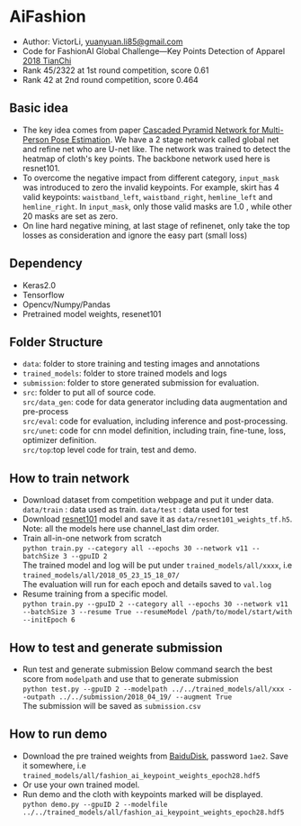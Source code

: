 # AiFashion

- Author: VictorLi, yuanyuan.li85@gmail.com
- Code for  FashionAI Global Challenge—Key Points Detection of Apparel
[2018 TianChi](https://tianchi.aliyun.com/competition/introduction.htm?spm=5176.100068.5678.1.4ccc289bCzDJXu&raceId=231648&_lang=en_US)
- Rank 45/2322 at 1st round competition, score 0.61
- Rank 42 at 2nd round competition, score 0.464

## Basic idea
- The key idea comes from paper [Cascaded Pyramid Network for Multi-Person Pose Estimation](https://arxiv.org/abs/1711.07319). We have a 2 stage network called global net and refine net who are U-net like. The network was trained to detect the heatmap of cloth's key points. The backbone network used here is resnet101.  
- To overcome the negative impact from different category, `input_mask` was introduced to zero the invalid keypoints. For example, skirt has 4 valid keypoints: `waistband_left`, `waistband_right`, `hemline_left` and `hemline_right`. In `input_mask`, only those valid masks are 1.0 , while other 20 masks are set as zero.
- On line hard negative mining, at last stage of refinenet, only take the top losses as consideration and ignore the easy part (small loss)

## Dependency
- Keras2.0
- Tensorflow
- Opencv/Numpy/Pandas
- Pretrained model weights, resenet101

## Folder Structure
- `data`: folder to store training and testing images and annotations
- `trained_models`: folder to store trained models and logs
- `submission`: folder to store generated submission for evaluation.
- `src`: folder to put all of source code.   
`src/data_gen`: code for data generator including data augmentation and pre-process   
`src/eval`: code for evaluation, including inference and post-processing.  
`src/unet`: code for cnn model definition, including train, fine-tune, loss, optimizer definition.  
`src/top`:top level code for train, test and demo.   

## How to train network  
- Download dataset from competition webpage and put it under data.  
  `data/train` : data used as train. `data/test` : data used for test  
- Download [resnet101](https://gist.github.com/flyyufelix/65018873f8cb2bbe95f429c474aa1294) model and save it as `data/resnet101_weights_tf.h5`.   
Note: all the models here use channel_last dim order.
- Train all-in-one network from scratch  
`python train.py --category all --epochs 30 --network v11 --batchSize 3 --gpuID 2`  
The trained model and log will be put under `trained_models/all/xxxx`, i.e `trained_models/all/2018_05_23_15_18_07/`  
The evaluation  will run for each epoch and details saved to `val.log`
- Resume training from a specific model.  
`python train.py --gpuID 2 --category all --epochs 30 --network v11 --batchSize 3 --resume True --resumeModel /path/to/model/start/with --initEpoch 6`

## How to test and generate submission
- Run test and generate submission
Below command search the best score from `modelpath` and use that to generate submission  
`python test.py --gpuID 2 --modelpath ../../trained_models/all/xxx --outpath ../../submission/2018_04_19/ --augment True`  
The submission will be saved as `submission.csv`

## How to run demo
- Download the pre trained weights from [BaiduDisk](https://pan.baidu.com/s/1t7fB5wnRfW1Vny0gw7xUDQ), password `1ae2`. Save it somewhere, i.e `trained_models/all/fashion_ai_keypoint_weights_epoch28.hdf5`
- Or use your own trained model.
- Run demo and the cloth with keypoints marked will be displayed.   
`python demo.py --gpuID 2 --modelfile ../../trained_models/all/fashion_ai_keypoint_weights_epoch28.hdf5`

